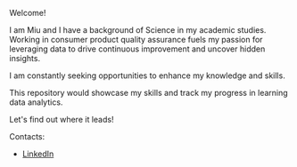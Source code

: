 Welcome!

I am Miu and I have a background of Science in my academic studies. Working in consumer product quality assurance fuels my passion for leveraging data to drive continuous improvement and uncover hidden insights.

I am constantly seeking opportunities to enhance my knowledge and skills. 

This repository would showcase my skills and track my progress in learning data analytics.

Let's find out where it leads!


Contacts:
- [LinkedIn](www.linkedin.com/in/miucheung)
